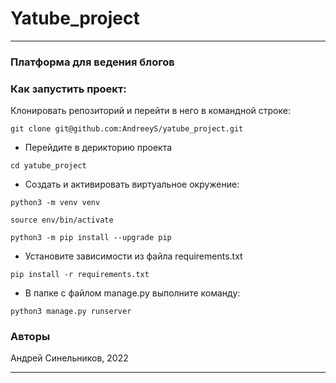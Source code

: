 # Yatube_project
***
### Платформа для ведения блогов

### Как запустить проект:

Клонировать репозиторий и перейти в него в командной строке:

```
git clone git@github.com:AndreeyS/yatube_project.git
```

- Перейдите в дерикторию проекта
```
cd yatube_project
```

- Cоздать и активировать виртуальное окружение:
```
python3 -m venv venv
```
```
source env/bin/activate
```
```
python3 -m pip install --upgrade pip
```

- Установите зависимости из файла requirements.txt
```
pip install -r requirements.txt
```

- В папке с файлом manage.py выполните команду:
```
python3 manage.py runserver
```
### Авторы
Андрей Синельников, 2022
***
